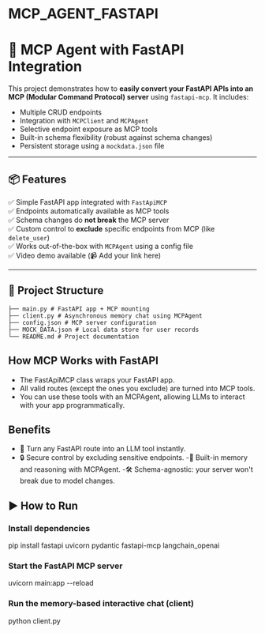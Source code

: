 # MCP_AGENT_FASTAPI
# 🚀 MCP Agent with FastAPI Integration

This project demonstrates how to **easily convert your FastAPI APIs into an MCP (Modular Command Protocol) server** using `fastapi-mcp`. It includes:

- Multiple CRUD endpoints
- Integration with `MCPClient` and `MCPAgent`
- Selective endpoint exposure as MCP tools
- Built-in schema flexibility (robust against schema changes)
- Persistent storage using a `mockdata.json` file

---

## 📦 Features

✅ Simple FastAPI app integrated with `FastApiMCP`  
✅ Endpoints automatically available as MCP tools  
✅ Schema changes do **not break** the MCP server  
✅ Custom control to **exclude** specific endpoints from MCP (like `delete_user`)  
✅ Works out-of-the-box with `MCPAgent` using a config file  
✅ Video demo available (📹 Add your link here)

---

## 📁 Project Structure
```
├── main.py # FastAPI app + MCP mounting
├── client.py # Asynchronous memory chat using MCPAgent
├── config.json # MCP server configuration
├── MOCK_DATA.json # Local data store for user records
└── README.md # Project documentation
```


## How MCP Works with FastAPI
- The FastApiMCP class wraps your FastAPI app.
- All valid routes (except the ones you exclude) are turned into MCP tools.
- You can use these tools with an MCPAgent, allowing LLMs to interact with your app programmatically.

## Benefits
- 🔧 Turn any FastAPI route into an LLM tool instantly.
- 🔒 Secure control by excluding sensitive endpoints.
-🧠 Built-in memory and reasoning with MCPAgent.
-🛠️ Schema-agnostic: your server won't break due to model changes.

## ▶️ How to Run
### Install dependencies
pip install fastapi uvicorn pydantic fastapi-mcp langchain_openai
### Start the FastAPI MCP server
uvicorn main:app --reload
### Run the memory-based interactive chat (client)
python client.py

